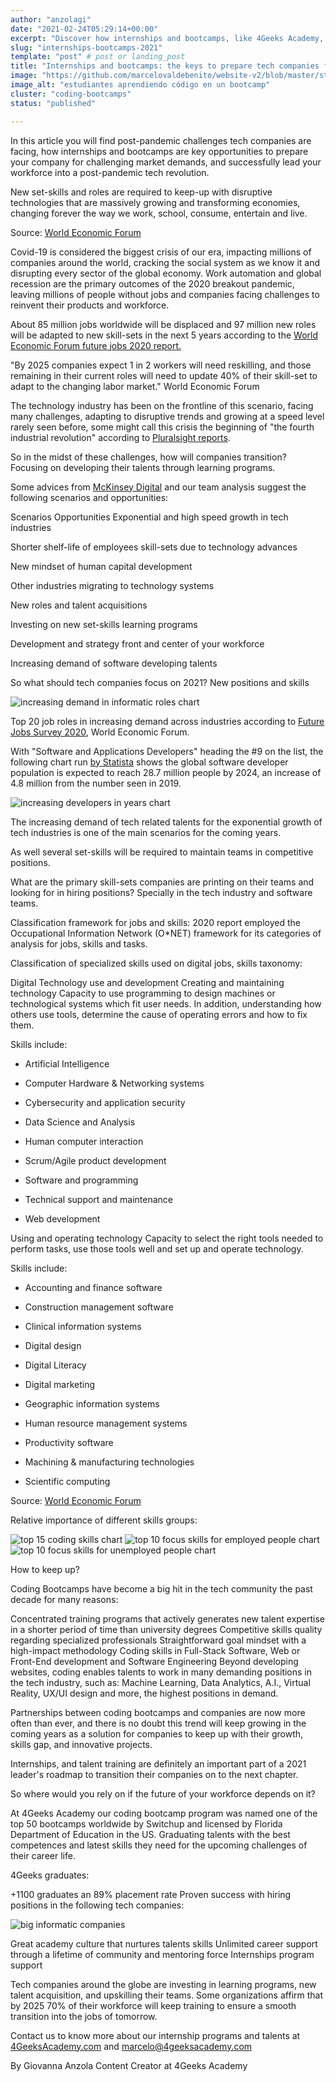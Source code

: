 ```yaml
---
author: "anzolagi"
date: "2021-02-24T05:29:14+00:00"
excerpt: "Discover how internships and bootcamps, like 4Geeks Academy, help tech companies meet 2021 demands by preparing skilled developers and professionals."
slug: "internships-bootcamps-2021"
template: "post" # post or landing_post
title: "Internships and bootcamps: the keys to prepare tech companies for 2021 demands"
image: "https://github.com/marcelovaldebenito/website-v2/blob/master/static/images/blog/internship.jpg?raw=true"
image_alt: "estudiantes aprendiendo código en un bootcamp"
cluster: "coding-bootcamps"
status: "published"

---
```


In this article you will find post-pandemic challenges tech companies are facing, how internships and bootcamps are key opportunities to prepare your company for challenging market demands, and successfully lead your workforce into a post-pandemic tech revolution. 

New set-skills and roles are required to keep-up with disruptive technologies that are massively growing and transforming economies, changing forever the way we work, school, consume, entertain and live. 


Source: [World Economic Forum](https://www.weforum.org/agenda/2020/10/x-charts-showing-the-jobs-of-a-post-pandemic-future-and-the-skills-you-need-to-get-them)

Covid-19 is considered the biggest crisis of our era, impacting millions of companies around the world, cracking the social system as we know it and disrupting every sector of the global economy. Work automation and global recession are the primary outcomes of the 2020 breakout pandemic, leaving millions of people without jobs and companies facing challenges to reinvent their products and workforce. 

About 85 million jobs worldwide will be displaced and 97 million new roles will be adapted to new skill-sets in the next 5 years according to the [World Economic Forum future jobs 2020 report.](https://www3.weforum.org/docs/WEF_Future_of_Jobs_2020.pdf)

"By 2025 companies expect 1 in 2 workers will need reskilling, and those remaining in their current roles will need to update 40% of their skill-set to adapt to the changing labor market." World Economic Forum 

The technology industry has been on the frontline of this scenario, facing many challenges, adapting to disruptive trends and growing at a speed level rarely seen before, some might call this crisis the beginning of "the fourth industrial revolution" according to [Pluralsight reports](https://www.pluralsight.com/blog/career/tech-in-2025?__cf_chl_captcha_tk__=1621f5c1ee99d500b0e38142beab4208fdc08623-1617048574-0-Aa3vzWjD1_S3izHRbmeZFk60rJUDGgAx7cM5rjhxDIRHTDKyG9FEBG8yWEH4p75HvtNnTubadscWWd4l8vVcKRwoHh-v97AQi9Zj9f0kxYUJBEcSalb2x90Z-wWVsVzTNtahnaqe8fMloYYe19v9mI3b-1d0xkMsWIfWk5UxWMn7G-Hj_aQA4DzDuI2pxFNL2E5YSurVUFCf_xPAV8ZaXCw9ExBuAx1ckZJSmEfCySrv4tCp-8qyhIffP3djifTjHUds7gVToKy5OkRVuFtwiej3CZZdWnz9MDSpgm2LgVaal31nq_cyuI85LUOWV1JxLRtjhaadWIcNWONMhPuURIjI5zIC_disp1Rbsavjh54V8oR_uuH069uG39uCHzPaUnyO4AIq33hToxm1q8CcZaZLbp-EEbAd-sVJafUMSkpvHTGR7bumsnZ7i7dj891_trcZsVclAAyxmdDjr3Z1UxFZs72VrY-APknfeB-WtjKqypRNzFIQD3Yw9fSJcQBDiehVmbwT0L9uXZIVoi_r6KnbioKr6-FfNTRNKVCVWKTtd3XXjMk_pr3WlUg1-DxEzSdprTQLQuY2SlZ7bw6j0xY).

So in the midst of these challenges, how will companies transition? Focusing on developing their talents through learning programs. 

Some advices from [McKinsey Digital](https://www.mckinsey.com/business-functions/mckinsey-digital/how-we-help-clients) and our team analysis suggest the following scenarios and opportunities: 


Scenarios 
Opportunities 
Exponential and high speed growth in tech industries 

Shorter shelf-life of employees skill-sets due to technology advances

New mindset of human capital development

Other industries migrating to technology systems


New roles and talent acquisitions

Investing on new set-skills learning programs

Development and strategy front and center of your workforce 

Increasing demand of software developing talents

 
So what should tech companies focus on 2021? New positions and skills 

![increasing demand in informatic roles chart](https://github.com/marcelovaldebenito/website-v2/blob/master/static/images/blog/graficas-01.jpg?raw=true)

Top 20 job roles in increasing demand across industries according to [Future Jobs Survey 2020](https://www3.weforum.org/docs/WEF_Future_of_Jobs_2020.pdf), World Economic Forum.

With "Software and Applications Developers" heading the #9 on the list, the following chart run [by Statista](https://www.statista.com/statistics/627312/worldwide-developer-population/) shows the global software developer population is expected to reach 28.7 million people by 2024, an increase of 4.8 million from the number seen in 2019.


![increasing developers in years chart](https://github.com/marcelovaldebenito/website-v2/blob/master/static/images/blog/graficas-02.jpg?raw=true)

The increasing demand of tech related talents for the exponential growth of tech industries is one of the main scenarios for the coming years.

As well several set-skills will be required to maintain teams in competitive positions.

What are the primary skill-sets companies are printing on their teams and looking for in  hiring positions? Specially in the tech industry and software teams.

Classification framework for jobs and skills:
2020 report employed the Occupational Information Network (O*NET) framework for its categories of analysis for jobs, skills and tasks. 

Classification of specialized skills used on digital jobs, skills taxonomy: 

Digital
Technology use and development
Creating and maintaining technology
Capacity to use programming to design machines or technological systems which fit user needs. In addition, understanding how others use tools, determine the cause of operating errors and how to fix them. 

Skills include: 

- Artificial Intelligence

- Computer Hardware & Networking systems

- Cybersecurity and application security
- Data Science and Analysis

- Human computer interaction

- Scrum/Agile product development

- Software and programming

- Technical support and maintenance 

- Web development

Using and operating technology
Capacity to select the right tools needed to perform tasks, use those tools well and set up and operate technology. 

Skills include: 

- Accounting and finance software

- Construction management software

- Clinical information systems

- Digital design

- Digital Literacy

- Digital marketing 

- Geographic information systems

- Human resource management systems

- Productivity software 

- Machining & manufacturing technologies 

- Scientific computing 


Source: [World Economic Forum](https://www3.weforum.org/docs/WEF_Future_of_Jobs_2020.pdf)

Relative importance of different skills groups:

![top 15 coding skills chart](https://github.com/marcelovaldebenito/website-v2/blob/master/static/images/blog/graficas-03.jpg?raw=true)
![top 10 focus skills for employed people chart](https://github.com/marcelovaldebenito/website-v2/blob/master/static/images/blog/graficas-04.jpg?raw=true)
![top 10 focus skills for unemployed people chart](https://github.com/marcelovaldebenito/website-v2/blob/master/static/images/blog/graficas-05.jpg?raw=true)

How to keep up?
 
Coding Bootcamps have become a big hit in the tech community the past decade for many reasons: 

Concentrated training programs that actively generates new talent expertise in a shorter period of time than university degrees 
Competitive skills quality regarding specialized professionals 
Straightforward goal mindset with a high-impact methodology 
Coding skills in Full-Stack Software, Web or Front-End development and Software Engineering
Beyond developing websites, coding enables talents to work in many demanding positions in the tech industry, such as: Machine Learning, Data Analytics, A.I., Virtual Reality, UX/UI design and more, the highest positions in demand.


Partnerships between coding bootcamps and companies are now more often than ever, and there is no doubt this trend will keep growing in the coming years as a solution for companies to keep up with their growth, skills gap, and innovative projects. 

Internships, and talent training are definitely an important part of a 2021 leader's roadmap to transition their companies on to the next chapter. 

So where would you rely on if the future of your workforce depends on it? 

At 4Geeks Academy our coding bootcamp program was named one of the top 50 bootcamps worldwide by Switchup and licensed by Florida Department of Education in the US.  Graduating talents with the best competences and latest skills they need for the upcoming challenges of their career life. 

4Geeks graduates:

+1100 graduates an 89% placement rate
Proven success with hiring positions in the following tech companies:

![big informatic companies](https://github.com/marcelovaldebenito/website-v2/blob/master/static/images/blog/graficas-06.png?raw=true)

Great academy culture that nurtures talents skills
Unlimited career support through a lifetime of community and mentoring force
Internships program support


Tech companies around the globe are investing in learning programs, new talent acquisition, and upskilling their teams. Some organizations affirm that by 2025 70% of their workforce will keep training to ensure a smooth transition into the jobs of tomorrow. 

Contact us to know more about our internship programs and talents at [4GeeksAcademy.com](/us) and [marcelo@4geeksacademy.com](mailto:marcelo@4geeksacademy.com)



By Giovanna Anzola 
Content Creator at 4Geeks Academy


